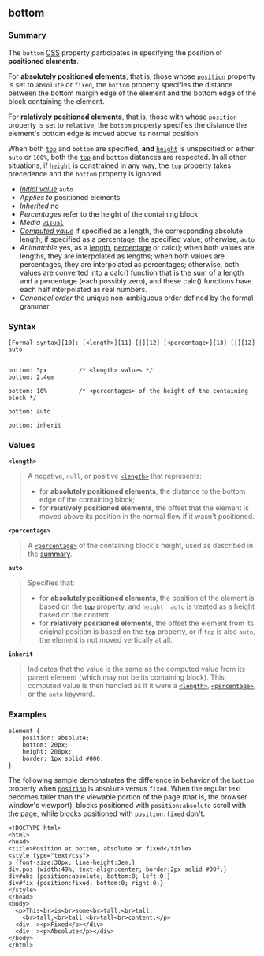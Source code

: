 ## bottom

### Summary

The `bottom` [CSS][0] property participates in specifying the position of **positioned elements**.

For **absolutely positioned elements**, that is, those whose [`position`][1] property is set to `absolute` or `fixed`, the `bottom` property specifies the distance between the bottom margin edge of the element and the bottom edge of the block containing the element.

For **relatively positioned elements**, that is, those with whose [`position`][1] property is set to `relative`, the `bottom` property specifies the distance the element's bottom edge is moved above its normal position.

When both [`top`][2] and `bottom` are specified, **and** [`height`][3] is unspecified or either `auto` or `100%`, both the [`top`][2] and `bottom` distances are respected. In all other situations, if [`height`][3] is constrained in any way, the [`top`][2] property takes precedence and the `bottom` property is ignored.

* _[Initial value][4]_ `auto` 
* _Applies to_ positioned elements 
* _[Inherited][5]_ no 
* _Percentages_ refer to the height of the containing block 
* _Media_ [`visual`][6] 
* _[Computed value][7]_ if specified as a length, the corresponding absolute length; if specified as a percentage, the specified value; otherwise, `auto` 
* _Animatable_ yes, as a [length][8], [percentage][9] or calc(); when both values are lengths, they are interpolated as lengths; when both values are percentages, they are interpolated as percentages; otherwise, both values are converted into a calc() function that is the sum of a length and a percentage (each possibly zero), and these calc() functions have each half interpolated as real numbers. 
* _Canonical order_ the unique non-ambiguous order defined by the formal grammar

### Syntax

    [Formal syntax][10]: [<length>][11] [|][12] [<percentage>][13] [|][12] auto
    

    bottom: 3px         /* <length> values */
    bottom: 2.4em
    
    bottom: 10%         /* <percentages> of the height of the containing block */
    
    bottom: auto
    
    bottom: inherit
    

### Values

**`<length>`**

> A negative, `null`, or positive [`<length>`][14] that represents:
> 
> * for **absolutely positioned elements**, the distance to the bottom edge of the containing block;
> * for **relatively positioned elements**, the offset that the element is moved above its position in the normal flow if it wasn't positioned.
> 

**`<percentage>`**

> A [`<percentage>`][15] of the containing block's height, used as described in the [summary][16].

**`auto`**

> Specifies that:
> 
> * for **absolutely positioned elements**, the position of the element is based on the [`top`][2] property, and `height: auto` is treated as a height based on the content.
> * for **relatively positioned elements**, the offset the element from its original position is based on the [`top`][2] property, or if `top` is also `auto`, the element is not moved vertically at all.
> 

**`inherit`**

> Indicates that the value is the same as the computed value from its parent element (which may not be its containing block). This computed value is then handled as if it were a [`<length>`][14], [`<percentage>`][15], or the `auto` keyword.

### Examples

    element { 
        position: absolute;
        bottom: 20px; 
        height: 200px;
        border: 1px solid #000;
    }
    

The following sample demonstrates the difference in behavior of the `bottom` property when [`position`][1] is `absolute` versus `fixed`. When the regular text becomes taller than the viewable portion of the page (that is, the browser window's viewport), blocks positioned with `position:absolute` scroll with the page, while blocks positioned with `position:fixed` don't.

    <!DOCTYPE html>
    <html>
    <head>
    <title>Position at bottom, absolute or fixed</title>
    <style type="text/css">
    p {font-size:30px; line-height:3em;}
    div.pos {width:49%; text-align:center; border:2px solid #00f;}
    div#abs {position:absolute; bottom:0; left:0;}
    div#fix {position:fixed; bottom:0; right:0;}
    </style>
    </head>
    <body>
      <p>This<br>is<br>some<br>tall,<br>tall,
        <br>tall,<br>tall,<br>tall<br>content.</p>
      <div  ><p>Fixed</p></div>
      <div  ><p>Absolute</p></div>
    </body>
    </html>
    



[0]: https://developer.mozilla.org/en/docs/CSS "CSS"
[1]: https://developer.mozilla.org/en/docs/Web/CSS/position "The position CSS property chooses alternative rules for positioning elements, designed to be useful for scripted animation effects."
[2]: https://developer.mozilla.org/en/docs/Web/CSS/top "The top CSS property specifies part of the position of positioned elements. It has no effect on non-positioned elements."
[3]: https://developer.mozilla.org/en/docs/Web/CSS/height "The height CSS property specifies the height of the content area of an element. The content area is inside the padding, border, and margin of the element."
[4]: https://developer.mozilla.org/en/docs/CSS/initial_value
[5]: https://developer.mozilla.org/en/docs/CSS/inheritance
[6]: https://developer.mozilla.org/en/docs/CSS/@media#Media_groups
[7]: https://developer.mozilla.org/en/docs/CSS/computed_value
[8]: https://developer.mozilla.org/en/docs/CSS/length#Interpolation "Values of the <length> CSS data type are interpolated as real, floating-point numbers."
[9]: https://developer.mozilla.org/en/docs/CSS/percentage#Interpolation "Values of the <percentage> CSS data type are interpolated as real, floating-point numbers."
[10]: https://developer.mozilla.org/en/docs/CSS/Value_definition_syntax "CSS/Value_definition_syntax"
[11]: https://developer.mozilla.org/en/docs/Web/CSS/length "Possible values: a number followed by'em', 'ex', 'ch', 'rem', 'px', 'cm', 'mm', 'in', 'vh', 'vw', 'vmin', 'vmax', 'pt', 'pc' or 'px', like 3px, 1.5cm, -0.5em or 0"
[12]: https://developer.mozilla.org/en/docs/CSS/Value_definition_syntax#Single_bar "Single bar: The two entities are optional, but exactly one must be present."
[13]: https://developer.mozilla.org/en/docs/Web/CSS/percentage
[14]: https://developer.mozilla.org/en/docs/Web/CSS/length "The documentation about this has not yet been written; please consider contributing!"
[15]: https://developer.mozilla.org/en/docs/Web/CSS/percentage "The documentation about this has not yet been written; please consider contributing!"
[16]: #Summary
